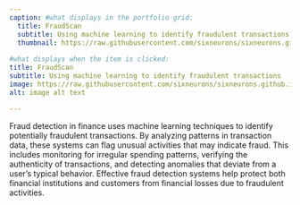 ```yaml
---
caption: #what displays in the portfolio grid:
  title: FraudScan
  subtitle: Using machine learning to identify fraudulent transactions
  thumbnail: https://raw.githubusercontent.com/sixneurons/sixneurons.github.io/master/assets/img/portfolio/st%20(1).jpg
  
#what displays when the item is clicked:
title: FraudScan
subtitle: Using machine learning to identify fraudulent transactions
image: https://raw.githubusercontent.com/sixneurons/sixneurons.github.io/master/assets/img/portfolio/st%20(1).jpg
alt: image alt text

---
```


Fraud detection in finance uses machine learning techniques to identify potentially fraudulent transactions. By analyzing patterns in transaction data, these systems can flag unusual activities that may indicate fraud. This includes monitoring for irregular spending patterns, verifying the authenticity of transactions, and detecting anomalies that deviate from a user’s typical behavior. Effective fraud detection systems help protect both financial institutions and customers from financial losses due to fraudulent activities.

